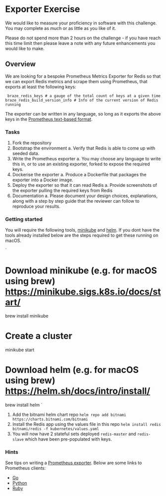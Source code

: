 # Exporter Exercise

We would like to measure your proficiency in software with this challenge. You may complete as much or as little as you like of it.

Please do not spend more than 2 hours on the challenge - if you have reach this time limit then please leave a note with any future enhancements you would like to make.

## Overview

We are looking for a bespoke Prometheus Metrics Exporter for Redis so that we can export Redis metrics and scrape them using Prometheus, that exports at least the following keys:

` 
braze_redis_keys # a gauge of the total count of keys at a given time
braze_redis_build_version_info # Info of the current version of Redis running
`

The exporter can be written in any language, so long as it exports the above keys in the [Prometheus text-based format](https://prometheus.io/docs/instrumenting/exposition_formats/#text-based-format).

### Tasks

1. Fork the repository
2. Bootstrap the environment
    a. Verify that Redis is able to come up with seeded data.
3. Write the Prometheus exporter
    a. You may choose any language to write this in, or to use an existing exporter, forked to expose the required keys.
4. Dockerise the exporter
    a. Produce a Dockerfile that packages the exporter into a Docker image.
5. Deploy the exporter so that it can read Redis
    a. Provide screenshots of the exporter pulling the required keys from Redis
6. Documentation
    a. Please document your design choices, explanations, along with a step by step guide that the reviewer can follow to reproduce your results.

### Getting started

You will require the following tools, [minikube](https://minikube.sigs.k8s.io/docs/start/) and [helm](https://helm.sh/docs/helm/helm_install/). If you dont have the tools already installed below are the steps required to get these running on macOS.

`
# Download minikube (e.g. for macOS using brew) https://minikube.sigs.k8s.io/docs/start/
brew install minikube
 
# Create a cluster
minikube start
 
# Download helm (e.g. for macOS using brew) https://helm.sh/docs/intro/install/
brew install helm
`

1. Add the bitnami helm chart repo
`helm repo add bitnami https://charts.bitnami.com/bitnami`
2. Install the Redis app using the values file in this repo
`helm install redis bitnami/redis -f kubernetes/values.yaml`
3. You will now have 2 stateful sets deployed `redis-master` and `redis-slave` which have been pre-populated with keys.

### Hints

See tips on writing a [Prometheus exporter](https://prometheus.io/docs/instrumenting/writing_exporters/). Below are some links to Prometheus clients:
 * [Go](https://github.com/prometheus/client_golang)
 * [Python](https://github.com/prometheus/client_python)
 * [Ruby](https://github.com/prometheus/client_java)